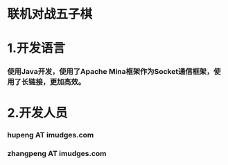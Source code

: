 # 联机对战五子棋
# 1.开发语言
### 使用Java开发，使用了Apache Mina框架作为Socket通信框架，使用了长链接，更加高效。
# 2.开发人员
### hupeng AT imudges.com
### zhangpeng AT imudges.com
